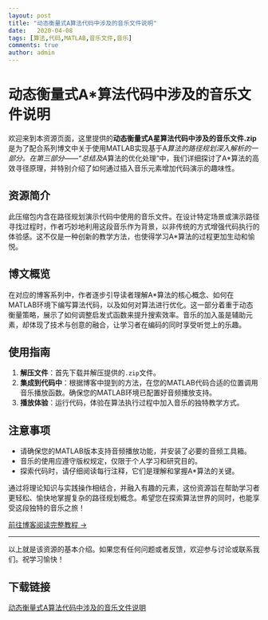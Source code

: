 ```yaml
---
layout: post
title: "动态衡量式A算法代码中涉及的音乐文件说明"
date:   2020-04-08
tags: [算法,代码,MATLAB,音乐文件,音乐]
comments: true
author: admin
---
```

# 动态衡量式A*算法代码中涉及的音乐文件说明

欢迎来到本资源页面，这里提供的**动态衡量式A星算法代码中涉及的音乐文件.zip**是为了配合系列博文中关于使用MATLAB实现基于A*算法的路径规划深入解析的一部分。在第三部分——“总结及A*算法的优化处理”中，我们详细探讨了A*算法的高效寻径原理，并特别介绍了如何通过插入音乐元素增加代码演示的趣味性。

## 资源简介

此压缩包内含在路径规划演示代码中使用的音乐文件。在设计特定场景或演示路径寻找过程时，作者巧妙地利用这段音乐作为背景，以非传统的方式增强代码执行的体验感。这不仅是一种创新的教学方法，也使得学习A*算法的过程更加生动和愉悦。

## 博文概览

在对应的博客系列中，作者逐步引导读者理解A*算法的核心概念、如何在MATLAB环境下编写算法代码，以及如何对算法进行优化。这一部分着重于动态衡量策略，展示了如何调整启发式函数来提升搜索效率。音乐的加入虽是辅助元素，却体现了技术与创意的融合，让学习者在编码的同时享受听觉上的乐趣。

## 使用指南

1. **解压文件**：首先下载并解压提供的`.zip`文件。
2. **集成到代码中**：根据博客中提到的方法，在您的MATLAB代码合适的位置调用音乐播放函数。确保您的MATLAB环境已配置好音频播放支持。
3. **播放体验**：运行代码，体验在算法执行过程中加入音乐的独特教学方式。

## 注意事项

- 请确保您的MATLAB版本支持音频播放功能，并安装了必要的音频工具箱。
- 音乐的使用应遵守版权规定，仅限于个人学习和研究目的。
- 探索代码时，请仔细阅读每行注释，它们是理解和掌握A*算法的关键。

通过将理论知识与实践操作相结合，并融入有趣的元素，这份资源旨在帮助学习者更轻松、愉快地掌握复杂的路径规划概念。希望您在探索算法世界的同时，也能享受这段独特的音乐之旅！

[前往博客阅读完整教程 →](http://example.com/path_planning_blog) <!-- 示例链接，请替换为实际地址 -->

---

以上就是该资源的基本介绍。如果您有任何问题或者反馈，欢迎参与讨论或联系我们。祝学习愉快！

## 下载链接

[动态衡量式A算法代码中涉及的音乐文件说明](https://pan.quark.cn/s/367e0f305f9a)